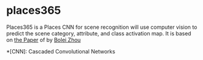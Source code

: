 # places365
Places365 is a Places CNN for scene recognition will use computer vision to predict the scene category, attribute, and class activation map.
It is based on [the Paper](http://places.csail.mit.edu/places_NIPS14.pdf) of by [Bolei Zhou](http://people.csail.mit.edu/bzhou/)

*[CNN]: Cascaded Convolutional Networks 
